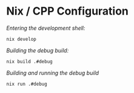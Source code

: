 # Nix / CPP Configuration

*Entering the development shell:*
```
nix develop
```
*Building the debug build:*
```
nix build .#debug
```
*Building and running the debug build*
```
nix run .#debug
```